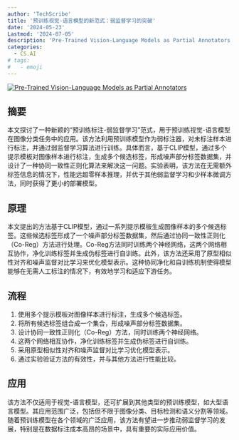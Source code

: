 ```yaml
---
author: 'TechScribe'
title: '预训练视觉-语言模型的新范式：弱监督学习的突破'
date: '2024-05-23'
Lastmod: '2024-07-05'
description: 'Pre-Trained Vision-Language Models as Partial Annotators'
categories:
  - CS.AI
# tags:
#   - emoji
---
```


[![Pre-Trained Vision-Language Models as Partial Annotators](https://arxiv-research-1301205113.cos.ap-guangzhou.myqcloud.com/images/2406.18550v1.pdf_0.jpg)](https://arxiv.org/abs/2406.18550v1)

## 摘要

本文探讨了一种新颖的“预训练标注-弱监督学习”范式，用于预训练视觉-语言模型在图像分类任务中的应用。该方法利用预训练模型作为弱标注器，对未标注样本进行标注，并通过弱监督学习算法进行训练。具体而言，基于CLIP模型，通过多个提示模板对图像样本进行标注，生成多个候选标签，形成噪声部分标签数据集，并设计了一种协同一致性正则化算法来解决这一问题。实验表明，该方法在无需额外标签信息的情况下，性能远超零样本推理，并优于其他弱监督学习和少样本微调方法，同时获得了更小的部署模型。<!--more-->

## 原理

本文提出的方法基于CLIP模型，通过一系列提示模板生成图像样本的多个候选标签。这些候选标签形成了一个噪声部分标签数据集，然后通过协同一致性正则化（Co-Reg）方法进行处理。Co-Reg方法同时训练两个神经网络，这两个网络相互协作，净化训练标签并生成伪标签进行自训练。此外，该方法还采用了原型相似性对齐和噪声监督对比学习来优化模型表示。这种协同净化和自训练机制使得模型能够在无需人工标注的情况下，有效地学习和适应下游任务。

## 流程

1. 使用多个提示模板对图像样本进行标注，生成多个候选标签。
2. 将所有候选标签组合成一个集合，形成噪声部分标签数据集。
3. 设计协同一致性正则化（Co-Reg）方法，同时训练两个神经网络。
4. 这两个网络相互协作，净化训练标签并生成伪标签进行自训练。
5. 采用原型相似性对齐和噪声监督对比学习优化模型表示。
6. 通过实验验证方法的有效性，并与其他方法进行性能比较。

## 应用

该方法不仅适用于视觉-语言模型，还可扩展到其他类型的预训练模型，如大型语言模型。其应用范围广泛，包括但不限于图像分类、目标检测和语义分割等领域。随着预训练模型在各个领域的广泛应用，该方法有望进一步推动弱监督学习的发展，特别是在数据标注成本高昂的场景中，具有重要的实际应用价值。